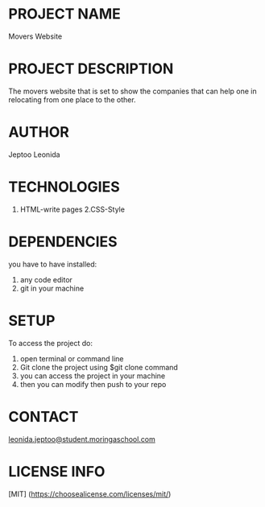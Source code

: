 
# PROJECT NAME
Movers Website

# PROJECT DESCRIPTION
The movers website that is set to show the companies that can help one in relocating from one place to the other.

# AUTHOR
Jeptoo Leonida

# TECHNOLOGIES
1. HTML-write pages
2.CSS-Style

# DEPENDENCIES
you have to have installed:
1. any code editor
2. git in your machine


# SETUP
To access the project do:
1. open terminal or command line
2. Git clone the project using $git clone command
3. you can access the project in your machine
4. then you can modify then push to your repo

# CONTACT
leonida.jeptoo@student.moringaschool.com
# LICENSE INFO
[MIT]
(https://choosealicense.com/licenses/mit/)
